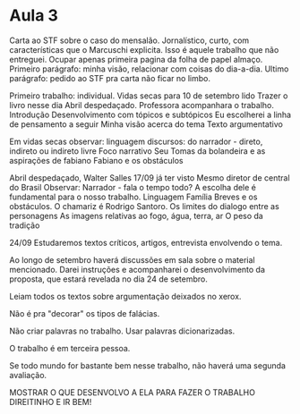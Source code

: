 Aula 3
======

Carta ao STF sobre o caso do mensalão.
Jornalístico, curto, com características que o Marcuschi explicita. Isso é aquele trabalho que não entreguei. Ocupar apenas primeira pagina da folha de papel almaço. Primeiro parágrafo: minha visão, relacionar com coisas do dia-a-dia. Ultimo parágrafo: pedido ao STF pra carta não ficar no limbo.

Primeiro trabalho: individual.
Vidas secas para 10 de setembro lido
Trazer o livro nesse dia
Abril despedaçado.
Professora acompanhara o trabalho.
Introdução
Desenvolvimento com tópicos e subtópicos
Eu escolherei a linha de pensamento a seguir
Minha visão acerca do tema
Texto argumentativo

Em vidas secas observar:
linguagem
discursos: do narrador - direto, indireto ou indireto livre
Foco narrativo
Seu Tomas da bolandeira e as aspirações de fabiano
Fabiano e os obstáculos

Abril despedaçado, Walter Salles
17/09 já ter visto
Mesmo diretor de central do Brasil
Observar:
Narrador - fala o tempo todo? A escolha dele é fundamental para o nosso trabalho.
Linguagem
Família Breves e os obstáculos. O chamariz é Rodrigo Santoro.
Os limites do dialogo entre as personagens
As imagens relativas ao fogo, água, terra, ar
O peso da tradição

24/09
Estudaremos textos críticos, artigos, entrevista envolvendo o tema.

Ao longo de setembro haverá discussões em sala sobre o material mencionado. Darei instruções e acompanharei o desenvolvimento da proposta, que estará revelada no dia 24 de setembro.

Leiam todos os textos sobre argumentação deixados no xerox.

Não é pra "decorar" os tipos de falácias.

Não criar palavras no trabalho. Usar palavras dicionarizadas.

O trabalho é em terceira pessoa.

Se todo mundo for bastante bem nesse trabalho, não haverá uma segunda avaliação.

MOSTRAR O QUE DESENVOLVO A ELA PARA FAZER O TRABALHO DIREITINHO E IR BEM!